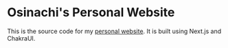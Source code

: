 # Osinachi's Personal Website

This is the source code for my [personal website](https://osinachi.me). It is built using Next.js and ChakraUI.
